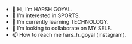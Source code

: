 - 👋 Hi, I’m HARSH GOYAL.
- 👀 I’m interested in SPORTS.
- 🌱 I’m currently learning TECHNOLOGY.
- 💞️ I’m looking to collaborate on MY SELF.
- 📫 How to reach me hars_h_goyal (instagram).

<!---
harshgoyal89/harshgoyal89 is a ✨ special ✨ repository because its `README.md` (this file) appears on your GitHub profile.
You can click the Preview link to take a look at your changes.
--->
